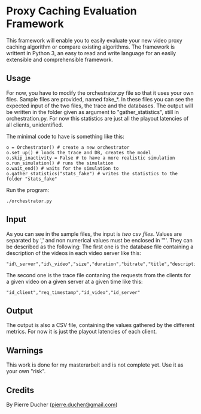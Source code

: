 # Proxy Caching Evaluation Framework

This framework will enable you to easily evaluate your new video proxy caching algorithm or compare existing algorithms. The framework is writtent in Python 3, an easy to read and write language for an easily extensible and comprehensible framework.

## Usage

For now, you have to modify the orchestrator.py file so that it uses your own files. Sample files are provided, named fake\_*. In these files you can see the expected input of the two files, the trace and the databases. The output will be written in the folder given as argument to "gather\_statistics", still in orchestration.py. For now this statistics are just all the playout latencies of all clients, unidentified.

The minimal code to have is something like this:

    o = Orchestrator() # create a new orchestrator
    o.set_up() # loads the trace and DB, creates the model
    o.skip_inactivity = False # to have a more realistic simulation
    o.run_simulation() # runs the simulation
    o.wait_end() # waits for the simulation to 
    o.gather_statistics("stats_fake") # writes the statistics to the folder "stats_fake"

Run the program:

    ./orchestrator.py

## Input

As you can see in the sample files, the input is *two csv files*. Values are separated by ',' and non numerical values must be enclosed in '"'. They can be described as the following:
The first one is the database file containing a description of the videos in each video server like this:

    "id\_server","id\_video","size","duration","bitrate","title","description"
The second one is the trace file contaning the requests from the clients for a given video on a given server at a given time like this:

    "id_client","req_timestamp","id_video","id_server"

## Output

The output is also a CSV file, containing the values gathered by the different metrics. For now it is just the playout latencies of each client.

## Warnings

This work is done for my masterarbeit and is not complete yet. Use it as your own "risk".

## Credits

By Pierre Ducher (pierre.ducher@gmail.com)